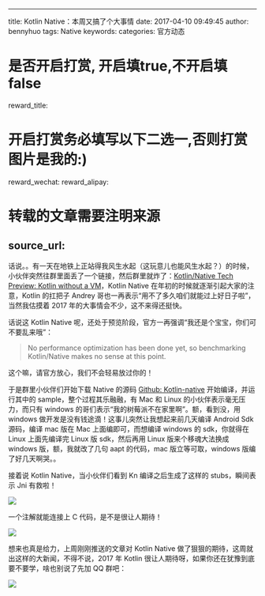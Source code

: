 
---
title: Kotlin Native：本周又搞了个大事情
date: 2017-04-10 09:49:45
author: bennyhuo
tags: Native
keywords:
categories: 官方动态

# 是否开启打赏, 开启填true,不开启填false
reward_title:
# 开启打赏务必填写以下二选一,否则打赏图片是我的:)
reward_wechat:
reward_alipay:
# 转载的文章需要注明来源
source_url:
---


话说。。有一天在地铁上正站得我风生水起（这玩意儿也能风生水起？）的时候，小伙伴突然往群里面丢了一个链接，然后群里就炸了：[Kotlin/Native Tech Preview: Kotlin without a VM](https://blog.jetbrains.com/kotlin/2017/04/kotlinnative-tech-preview-kotlin-without-a-vm/)，Kotlin Native 在年初的时候就逐渐引起大家的注意，Kotlin 的扛把子 Andrey 哥也一再表示“用不了多久咱们就能过上好日子啦”，当然我估摸着 2017 年的大事情会不少，这不来得还挺快。

话说这 Kotlin Native 呢，还处于预览阶段，官方一再强调“我还是个宝宝，你们可不要乱来哦”：

> No performance optimization has been done yet, so benchmarking Kotlin/Native makes no sense at this point.

这个嘛，请官方放心，我们不会轻易放过你的！

于是群里小伙伴们开始下载 Native 的源码 [Github: Kotlin-native](https://github.com/JetBrains/kotlin-native) 开始编译，并运行其中的 sample，整个过程其乐融融，有 Mac 和 Linux 的小伙伴表示毫无压力，而只有 windows 的哥们表示“我的树莓派不在家里啊”。额，看到没，用 windows 做开发是没有钱途滴！这事儿突然让我想起来前几天编译 Android Sdk 源码，编译 mac 版在 Mac 上面编即可，而想编译 windows 的 sdk，你就得在 Linux 上面先编译完 Linux 版 sdk，然后再用 Linux 版来个移魂大法换成 windows 版，额，我就改了几句 aapt 的代码，mac 版立等可取，windows 版编了好几天啊哭。。

接着说 Kotlin Native，当小伙伴们看到 Kn 编译之后生成了这样的 stubs，瞬间表示 Jni 有救啦！

![](/assets/2017.4.10/native.png)

一个注解就能连接上 C 代码，是不是很让人期待！

![](/assets/2017.4.10/show.jpg)

想来也真是给力，上周刚刚推送的文章对 Kotlin Native 做了狠狠的期待，这周就出这样的大新闻，不得不说，2017 年 Kotlin 很让人期待呀，如果你还在犹豫到底要不要学，啥也别说了先加 QQ 群吧：

![](/arts/e_group.png)

